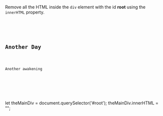 Remove all the HTML inside the `div` element
with the id **root** using the
`innerHTML` property.

<codeblock language="javascript" type="exercise" testMode="fixedInput">
<code>
<panel language="html">
<div id="root">
  <h2>Another Day</h2>
  <p>Another awakening</p>
</div>
</panel>
<panel language="javascript">

</panel>
</code>

<solution>
let theMainDiv = document.querySelector('#root');
theMainDiv.innerHTML = "";
</solution>
</codeblock>